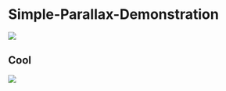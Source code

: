 # Simple-Parallax-Demonstration

![](https://github.com/CalvinJamesHeath/Simple-Parallax-Demonstration/blob/main/img/Screen%20Shot%202021-09-17%20at%205.13.47%20PM.png)

## Cool

![](https://github.com/CalvinJamesHeath/Simple-Parallax-Demonstration/blob/main/img/Screen%20Shot%202021-09-17%20at%205.15.45%20PM.png)
